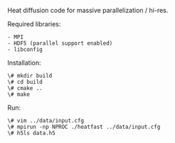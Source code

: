 Heat diffusion code for massive parallelization / hi-res.

Required libraries:

	- MPI
	- HDF5 (parallel support enabled)
	- libconfig

Installation:

	\# mkdir build
	\# cd build
	\# cmake ..
	\# make

Run:

	\# vim ../data/input.cfg
	\# mpirun -np NPROC ./heatfast ../data/input.cfg
	\# h5ls data.h5
